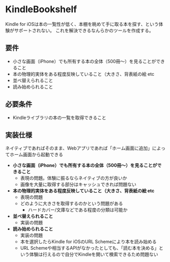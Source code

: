# KindleBookshelf

Kindle for iOSは本の一覧性が低く、本棚を眺めて手に取る本を探す、という体験がサポートされない。
これを解決できるなんらかのツールを作成する。

## 要件

- 小さな画面（iPhone）でも所有する本の全体（500冊〜）を見ることができること
- 本の物理的実体をある程度反映していること（大きさ、背表紙の絵 etc
- 並べ替えられること
- 読み始められること

## 必要条件

- Kindleライブラリの本の一覧を取得できること

## 実装仕様

ネイティブであればそのまま、Webアプリであれば「ホーム画面に追加」によってホーム画面から起動できる

- **小さな画面（iPhone）でも所有する本の全体（500冊〜）を見ることができること**
  - 表現の問題。体験に振るならネイティブの方が良いか
  - 画像を大量に取得する部分はキャッシュできれば問題ない
- **本の物理的実体をある程度反映していること（大きさ、背表紙の絵 etc**
  - 表現の問題
  - どのように大きさを取得するのかという問題がある
    - ハードカバー/文庫などである程度の分類は可能か
- **並べ替えられること**
  - 実装の問題
- **読み始められること**
  - 実装の問題
  - 本を選択したらKindle for iOSのURL Schemeにより本を読み始める
  - URL Schemeや相当するAPIがなかったとしても、「読む本を決める」という体験は行えるので自分でKindleを開いて検索できるため問題ない
